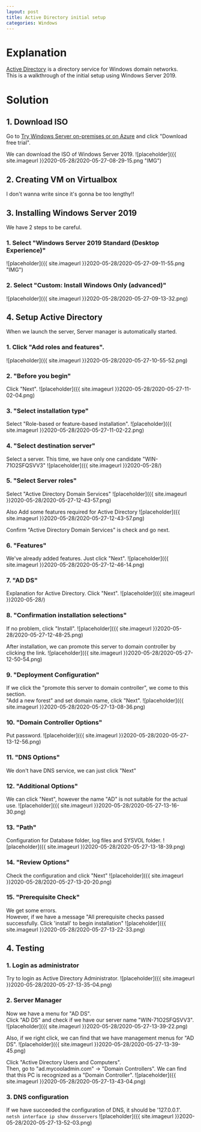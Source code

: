 ```yaml
---
layout: post
title: Active Directory initial setup
categories: Windows
---
```


# Explanation
[Active Directory](https://en.wikipedia.org/wiki/Active_Directory) is a directory service for Windows domain networks.<br>
This is a walkthrough of the initial setup using Windows Server 2019.

# Solution
## 1. Download ISO
Go to [Try Windows Server on-premises or on Azure](https://www.microsoft.com/en-us/windows-server/trial) and click "Download free trial".

We can download the ISO of Windows Server 2019.
![placeholder]({{ site.imageurl }}2020-05-28/2020-05-27-08-29-15.png "IMG")


## 2. Creating VM on Virtualbox
I don't wanna write since it's gonna be too lengthy!!


## 3. Installing Windows Server 2019
We have 2 steps to be careful.

### 1. Select "Windows Server 2019 Standard (Desktop Experience)"
![placeholder]({{ site.imageurl }}2020-05-28/2020-05-27-09-11-55.png "IMG")

### 2. Select "Custom: Install Windows Only (advanced)"
![placeholder]({{ site.imageurl }}2020-05-28/2020-05-27-09-13-32.png)


## 4. Setup Active Directory
When we launch the server, Server manager is automatically started.<br>

### 1. Click "Add roles and features".
![placeholder]({{ site.imageurl }}2020-05-28/2020-05-27-10-55-52.png)

### 2. "Before you begin"
Click "Next".
![placeholder]({{ site.imageurl }}2020-05-28/2020-05-27-11-02-04.png)

### 3. "Select installation type"
Select "Role-based or feature-based installation".
![placeholder]({{ site.imageurl }}2020-05-28/2020-05-27-11-02-22.png)

### 4. "Select destination server"
Select a server. This time, we have only one candidate "WIN-71O2SFQSVV3"
![placeholder]({{ site.imageurl }}2020-05-28/)

### 5. "Select Server roles"
Select "Active Directory Domain Services"
![placeholder]({{ site.imageurl }}2020-05-28/2020-05-27-12-43-57.png)

Also Add some features required for Active Directory
![placeholder]({{ site.imageurl }}2020-05-28/2020-05-27-12-43-57.png)

Confirm "Active Directory Domain Services" is check and go next.

### 6. "Features"
We've already added features. Just click "Next".
![placeholder]({{ site.imageurl }}2020-05-28/2020-05-27-12-46-14.png)

### 7. "AD DS"
Explanation for Active Directory. Click "Next".
![placeholder]({{ site.imageurl }}2020-05-28/)

### 8. "Confirmation installation selections"
If no problem, click "Install".
![placeholder]({{ site.imageurl }}2020-05-28/2020-05-27-12-48-25.png)

After installation, we can promote this server to domain controller by clicking the link.
![placeholder]({{ site.imageurl }}2020-05-28/2020-05-27-12-50-54.png)

### 9. "Deployment Configuration"
If we click the "promote this server to domain controller", we come to this section.<br>
"Add a new forest" and set domain name, click "Next".
![placeholder]({{ site.imageurl }}2020-05-28/2020-05-27-13-08-36.png)

### 10. "Domain Controller Options"
Put password.
![placeholder]({{ site.imageurl }}2020-05-28/2020-05-27-13-12-56.png)

### 11. "DNS Options"
We don't have DNS service, we can just click "Next"

### 12. "Additional Options"
We can click "Next", however the name "AD" is not suitable for the actual use.
![placeholder]({{ site.imageurl }}2020-05-28/2020-05-27-13-16-30.png)

### 13. "Path"
Configuration for Database folder, log files and SYSVOL folder.
![placeholder]({{ site.imageurl }}2020-05-28/2020-05-27-13-18-39.png)

### 14. "Review Options"
Check the configuration and click "Next"
![placeholder]({{ site.imageurl }}2020-05-28/2020-05-27-13-20-20.png)

### 15. "Prerequisite Check"
We get some errors.<br>
However, if we have a message "All prerequisite checks passed successfully. Click 'install' to begin installation"
![placeholder]({{ site.imageurl }}2020-05-28/2020-05-27-13-22-33.png)


## 4. Testing
### 1. Login as administrator
Try to login as Active Directory Administrator.
![placeholder]({{ site.imageurl }}2020-05-28/2020-05-27-13-35-04.png)

### 2. Server Manager
Now we have a menu for "AD DS".<br>
Click "AD DS" and check if we have our server name "WIN-71O2SFQSVV3".
![placeholder]({{ site.imageurl }}2020-05-28/2020-05-27-13-39-22.png)

Also, if we right click, we can find that we have management menus for "AD DS".
![placeholder]({{ site.imageurl }}2020-05-28/2020-05-27-13-39-45.png)

Click "Active Directory Users and Computers".<br>
Then, go to "ad.mycooladmin.com" -> "Domain Controllers". We can find that this PC is recognized as a "Domain Controller".
![placeholder]({{ site.imageurl }}2020-05-28/2020-05-27-13-43-04.png)

### 3. DNS configuration
If we have succeeded the configuration of DNS, it should be '127.0.0.1'.
`netsh interface ip show dnsservers`
![placeholder]({{ site.imageurl }}2020-05-28/2020-05-27-13-52-03.png)
